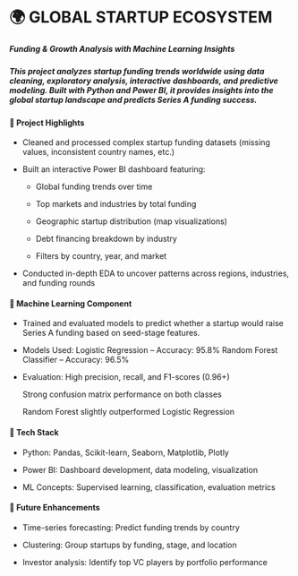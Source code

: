 # 🌍 GLOBAL STARTUP ECOSYSTEM


##### Funding & Growth Analysis with Machine Learning Insights

##### This project analyzes startup funding trends worldwide using data cleaning, exploratory analysis, interactive dashboards, and predictive modeling. Built with Python and Power BI, it provides insights into the global startup landscape and predicts Series A funding success.

#### 📌 Project Highlights

- Cleaned and processed complex startup funding datasets (missing values, inconsistent country names, etc.)

- Built an interactive Power BI dashboard featuring:

    - Global funding trends over time

    - Top markets and industries by total funding

    - Geographic startup distribution (map visualizations)

    - Debt financing breakdown by industry

    - Filters by country, year, and market

- Conducted in-depth EDA to uncover patterns across regions, industries, and funding rounds


#### 📌 Machine Learning Component

- Trained and evaluated models to predict whether a startup would raise Series A funding based on seed-stage features.

- Models Used:
  Logistic Regression – Accuracy: 95.8%
  Random Forest Classifier – Accuracy: 96.5%

- Evaluation: High precision, recall, and F1-scores (0.96+)

   Strong confusion matrix performance on both classes

    Random Forest slightly outperformed Logistic Regression

#### 📌 Tech Stack
- Python: Pandas, Scikit-learn, Seaborn, Matplotlib, Plotly

- Power BI: Dashboard development, data modeling, visualization

- ML Concepts: Supervised learning, classification, evaluation metrics

#### 📌 Future Enhancements
- Time-series forecasting: Predict funding trends by country

- Clustering: Group startups by funding, stage, and location
  

- Investor analysis: Identify top VC players by portfolio performance
